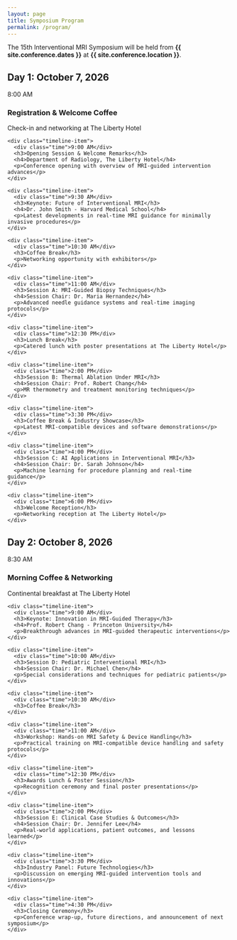 ```yaml
---
layout: page
title: Symposium Program
permalink: /program/
---
```


<div class="content-card">
  <p>The 15th Interventional MRI Symposium will be held from <strong>{{ site.conference.dates }}</strong> at <strong>{{ site.conference.location }}</strong>.</p>
</div>

<div class="program-day-container">
  <h2 class="program-day">Day 1: October 7, 2026</h2>
  
  <div class="program-timeline">
    <div class="timeline-item">
      <div class="time">8:00 AM</div>
      <h3>Registration & Welcome Coffee</h3>
      <p>Check-in and networking at The Liberty Hotel</p>
    </div>
    
    <div class="timeline-item">
      <div class="time">9:00 AM</div>
      <h3>Opening Session & Welcome Remarks</h3>
      <h4>Department of Radiology, The Liberty Hotel</h4>
      <p>Conference opening with overview of MRI-guided intervention advances</p>
    </div>
    
    <div class="timeline-item">
      <div class="time">9:30 AM</div>
      <h3>Keynote: Future of Interventional MRI</h3>
      <h4>Dr. John Smith - Harvard Medical School</h4>
      <p>Latest developments in real-time MRI guidance for minimally invasive procedures</p>
    </div>
    
    <div class="timeline-item">
      <div class="time">10:30 AM</div>
      <h3>Coffee Break</h3>
      <p>Networking opportunity with exhibitors</p>
    </div>
    
    <div class="timeline-item">
      <div class="time">11:00 AM</div>
      <h3>Session A: MRI-Guided Biopsy Techniques</h3>
      <h4>Session Chair: Dr. Maria Hernandez</h4>
      <p>Advanced needle guidance systems and real-time imaging protocols</p>
    </div>
    
    <div class="timeline-item">
      <div class="time">12:30 PM</div>
      <h3>Lunch Break</h3>
      <p>Catered lunch with poster presentations at The Liberty Hotel</p>
    </div>
    
    <div class="timeline-item">
      <div class="time">2:00 PM</div>
      <h3>Session B: Thermal Ablation Under MRI</h3>
      <h4>Session Chair: Prof. Robert Chang</h4>
      <p>MR thermometry and treatment monitoring techniques</p>
    </div>
    
    <div class="timeline-item">
      <div class="time">3:30 PM</div>
      <h3>Coffee Break & Industry Showcase</h3>
      <p>Latest MRI-compatible devices and software demonstrations</p>
    </div>
    
    <div class="timeline-item">
      <div class="time">4:00 PM</div>
      <h3>Session C: AI Applications in Interventional MRI</h3>
      <h4>Session Chair: Dr. Sarah Johnson</h4>
      <p>Machine learning for procedure planning and real-time guidance</p>
    </div>
    
    <div class="timeline-item">
      <div class="time">6:00 PM</div>
      <h3>Welcome Reception</h3>
      <p>Networking reception at The Liberty Hotel</p>
    </div>
  </div>
</div>

<div class="program-day-container">
  <h2 class="program-day">Day 2: October 8, 2026</h2>
  
  <div class="program-timeline">
    <div class="timeline-item">
      <div class="time">8:30 AM</div>
      <h3>Morning Coffee & Networking</h3>
      <p>Continental breakfast at The Liberty Hotel</p>
    </div>
    
    <div class="timeline-item">
      <div class="time">9:00 AM</div>
      <h3>Keynote: Innovation in MRI-Guided Therapy</h3>
      <h4>Prof. Robert Chang - Princeton University</h4>
      <p>Breakthrough advances in MRI-guided therapeutic interventions</p>
    </div>
    
    <div class="timeline-item">
      <div class="time">10:00 AM</div>
      <h3>Session D: Pediatric Interventional MRI</h3>
      <h4>Session Chair: Dr. Michael Chen</h4>
      <p>Special considerations and techniques for pediatric patients</p>
    </div>
    
    <div class="timeline-item">
      <div class="time">10:30 AM</div>
      <h3>Coffee Break</h3>
    </div>
    
    <div class="timeline-item">
      <div class="time">11:00 AM</div>
      <h3>Workshop: Hands-on MRI Safety & Device Handling</h3>
      <p>Practical training on MRI-compatible device handling and safety protocols</p>
    </div>
    
    <div class="timeline-item">
      <div class="time">12:30 PM</div>
      <h3>Awards Lunch & Poster Session</h3>
      <p>Recognition ceremony and final poster presentations</p>
    </div>
    
    <div class="timeline-item">
      <div class="time">2:00 PM</div>
      <h3>Session E: Clinical Case Studies & Outcomes</h3>
      <h4>Session Chair: Dr. Jennifer Lee</h4>
      <p>Real-world applications, patient outcomes, and lessons learned</p>
    </div>
    
    <div class="timeline-item">
      <div class="time">3:30 PM</div>
      <h3>Industry Panel: Future Technologies</h3>
      <p>Discussion on emerging MRI-guided intervention tools and innovations</p>
    </div>
    
    <div class="timeline-item">
      <div class="time">4:30 PM</div>
      <h3>Closing Ceremony</h3>
      <p>Conference wrap-up, future directions, and announcement of next symposium</p>
    </div>
  </div>
</div>
